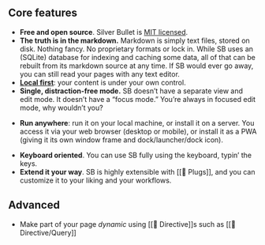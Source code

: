 ## Core features
- **Free and open source**. Silver Bullet is [MIT licensed](https://github.com/silverbulletmd/silverbullet/blob/main/LICENSE.md).
- **The truth is in the markdown.** Markdown is simply text files, stored on disk. Nothing fancy. No proprietary formats or lock in. While SB uses an (SQLite) database for indexing and caching some data, all of that can be rebuilt from its markdown source at any time. If SB would ever go away, you can still read your pages with any text editor.
- [**Local first**](https://www.inkandswitch.com/local-first/): your content is under your own control.
- **Single, distraction-free mode.** SB doesn’t have a separate view and edit mode. It doesn’t have a “focus mode.” You’re always in focused edit mode, why wouldn’t you?
* **Run anywhere**: run it on your local machine, or install it on a server. You access it via your web browser (desktop or mobile), or install it as a PWA (giving it its own window frame and dock/launcher/dock icon).
- **Keyboard oriented**. You can use SB fully using the keyboard, typin’ the keys.
- **Extend it your way**. SB is highly extensible with [[🔌 Plugs]], and you can customize it to your liking and your workflows.

## Advanced 
* Make part of your page _dynamic_ using [[🔌 Directive]]s such as [[🔌 Directive/Query]]
